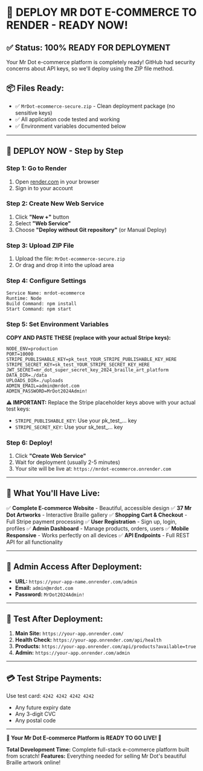# 🚀 **DEPLOY MR DOT E-COMMERCE TO RENDER - READY NOW!**

## ✅ **Status: 100% READY FOR DEPLOYMENT**

Your Mr Dot e-commerce platform is completely ready! GitHub had security concerns about API keys, so we'll deploy using the ZIP file method.

## 📦 **Files Ready:**
- ✅ `MrDot-ecommerce-secure.zip` - Clean deployment package (no sensitive keys)
- ✅ All application code tested and working
- ✅ Environment variables documented below

---

## 🎯 **DEPLOY NOW - Step by Step**

### **Step 1: Go to Render**
1. Open [render.com](https://render.com) in your browser
2. Sign in to your account

### **Step 2: Create New Web Service**
1. Click **"New +"** button
2. Select **"Web Service"**
3. Choose **"Deploy without Git repository"** (or Manual Deploy)

### **Step 3: Upload ZIP File**
1. Upload the file: `MrDot-ecommerce-secure.zip`
2. Or drag and drop it into the upload area

### **Step 4: Configure Settings**
```
Service Name: mrdot-ecommerce
Runtime: Node
Build Command: npm install
Start Command: npm start
```

### **Step 5: Set Environment Variables**

**COPY AND PASTE THESE (replace with your actual Stripe keys):**

```
NODE_ENV=production
PORT=10000
STRIPE_PUBLISHABLE_KEY=pk_test_YOUR_STRIPE_PUBLISHABLE_KEY_HERE
STRIPE_SECRET_KEY=sk_test_YOUR_STRIPE_SECRET_KEY_HERE
JWT_SECRET=mr_dot_super_secret_key_2024_braille_art_platform
DATA_DIR=./data
UPLOADS_DIR=./uploads
ADMIN_EMAIL=admin@mrdot.com
ADMIN_PASSWORD=MrDot2024Admin!
```

**⚠️ IMPORTANT:** Replace the Stripe placeholder keys above with your actual test keys:
- `STRIPE_PUBLISHABLE_KEY`: Use your pk_test_... key
- `STRIPE_SECRET_KEY`: Use your sk_test_... key

### **Step 6: Deploy!**
1. Click **"Create Web Service"**
2. Wait for deployment (usually 2-5 minutes)
3. Your site will be live at: `https://mrdot-ecommerce.onrender.com`

---

## 🎉 **What You'll Have Live:**

✅ **Complete E-commerce Website** - Beautiful, accessible design
✅ **37 Mr Dot Artworks** - Interactive Braille gallery
✅ **Shopping Cart & Checkout** - Full Stripe payment processing
✅ **User Registration** - Sign up, login, profiles
✅ **Admin Dashboard** - Manage products, orders, users
✅ **Mobile Responsive** - Works perfectly on all devices
✅ **API Endpoints** - Full REST API for all functionality

---

## 🔑 **Admin Access After Deployment:**
- **URL:** `https://your-app-name.onrender.com/admin`
- **Email:** `admin@mrdot.com`
- **Password:** `MrDot2024Admin!`

---

## 🧪 **Test After Deployment:**
1. **Main Site:** `https://your-app.onrender.com/`
2. **Health Check:** `https://your-app.onrender.com/api/health`
3. **Products:** `https://your-app.onrender.com/api/products?available=true`
4. **Admin:** `https://your-app.onrender.com/admin`

---

## 💳 **Test Stripe Payments:**
Use test card: `4242 4242 4242 4242`
- Any future expiry date
- Any 3-digit CVC
- Any postal code

---

**🎨 Your Mr Dot E-commerce Platform is READY TO GO LIVE! 🚀**

**Total Development Time:** Complete full-stack e-commerce platform built from scratch!
**Features:** Everything needed for selling Mr Dot's beautiful Braille artwork online! 